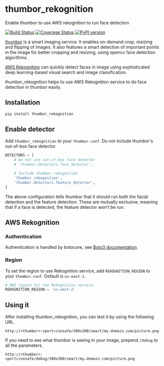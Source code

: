 # thumbor_rekognition
Enable thumbor to use AWS rekognition to run face detection

[![Build Status](https://travis-ci.org/yu-liang-kono/thumbor_rekognition.svg?branch=master)](https://travis-ci.org/yu-liang-kono/thumbor_rekognition)
[![Coverage Status](https://coveralls.io/repos/github/yu-liang-kono/thumbor_rekognition/badge.svg?branch=master)](https://coveralls.io/github/yu-liang-kono/thumbor_rekognition?branch=master)
[![PyPI version](https://badge.fury.io/py/thumbor_rekognition.svg)](https://badge.fury.io/py/thumbor_rekognition)

[thumbor](https://github.com/thumbor/thumbor) is a smart imaging service. It enables on-demand crop, resizing and flipping of images. It also features a smart detection of important points in the image for better cropping and resizing, using opencv face detection algorithms.

[AWS Rekognition](http://docs.aws.amazon.com/rekognition/latest/dg/what-is.html) can quickly detect faces in image using sophisticated deep learning-based visual search and image classification.

thumbor_rekognition helps to use AWS Rekognition service to do face detection in thumbor easily.

## Installation

```bash
pip install thumbor_rekognition
```
    
## Enable detector
Add `thumbor_rekognition` to your `thumbor.conf`. Do not include thumbor's out-of-box face detector.

```python
DETECTORS = [
    # Do not use out-of-box face detector
    # 'thumbor.detectors.face_detector',

    # Include thumbor_rekognition
    'thumbor_rekognition',
    'thumbor.detectors.feature_detector',
]
```

The above configuration tells thumbor that it should run both the facial detection and the feature detection. These are mutually exclusive, meaning that if a face is detected, the feature detector won’t be run.

## AWS Rekognition
### Authentication
Authentication is handled by botocore, see [Boto3 documentation](https://boto3.readthedocs.org/en/latest/guide/quickstart.html#configuration).

### Region
To set the region to use Rekognition service, add `REKOGNITION_REGION` to your `thumbor.conf`. Default is `us-east-1`.

```python
# AWS region for the Rekognition service
REKOGNITION_REGION = 'us-west-2'
```

## Using it
After installing thumbor_rekognition, you can test it by using the following URL.
```
http://<thumbor>:<port>/unsafe/300x300/smart/my.domain.com/picture.png
```

If you need to see what thumbor is seeing in your image, prepend `/debug` to all the parameters.
```
http://<thumbor>:<port>/unsafe/debug/300x300/smart/my.domain.com/picture.png
```
